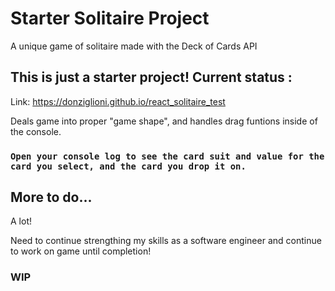 # Starter Solitaire Project

A unique game of solitaire made with the Deck of Cards API

## This is just a starter project!  Current status :

Link:  https://donziglioni.github.io/react_solitaire_test

Deals game into proper "game shape", and handles drag funtions inside of the console.

### `Open your console log to see the card suit and value for the card you select, and the card you drop it on.`

## More to do...

A lot!  

Need to continue strengthing my skills as a software engineer and continue to work on game until completion!

### WIP